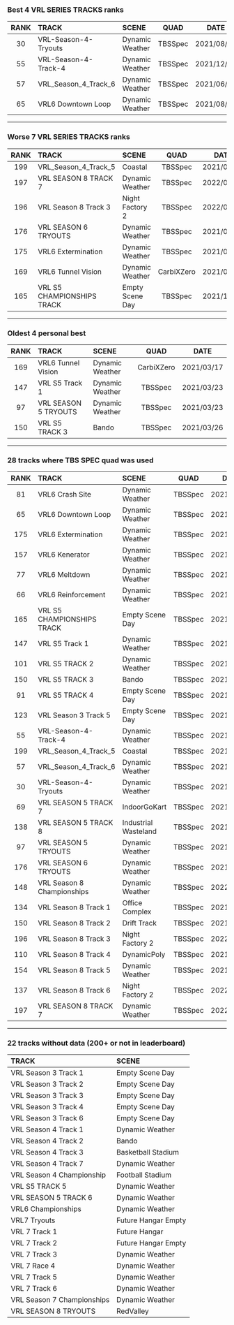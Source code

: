 ### Best 4 VRL SERIES TRACKS ranks
|RANK|TRACK|SCENE|QUAD|DATE|
|:---:|:---|:---|:---:|:---:|
|30|VRL-Season-4-Tryouts|Dynamic Weather|TBSSpec|2021/08/30|
|55|VRL-Season-4-Track-4|Dynamic Weather|TBSSpec|2021/12/18|
|57|VRL_Season_4_Track_6|Dynamic Weather|TBSSpec|2021/06/09|
|65|VRL6 Downtown Loop|Dynamic Weather|TBSSpec|2021/08/10|
---
### Worse 7 VRL SERIES TRACKS ranks
|RANK|TRACK|SCENE|QUAD|DATE|
|:---:|:---|:---|:---:|:---:|
|199|VRL_Season_4_Track_5|Coastal|TBSSpec|2021/04/14|
|197|VRL SEASON 8 TRACK 7|Dynamic Weather|TBSSpec|2022/01/26|
|196|VRL Season 8 Track 3|Night Factory 2|TBSSpec|2022/02/14|
|176|VRL SEASON 6 TRYOUTS|Dynamic Weather|TBSSpec|2021/08/10|
|175|VRL6 Extermination|Dynamic Weather|TBSSpec|2021/08/10|
|169|VRL6 Tunnel Vision|Dynamic Weather|CarbiXZero|2021/03/17|
|165|VRL S5 CHAMPIONSHIPS TRACK|Empty Scene Day|TBSSpec|2021/12/17|
---
### Oldest 4 personal best
|RANK|TRACK|SCENE|QUAD|DATE|
|:---:|:---|:---|:---:|:---:|
|169|VRL6 Tunnel Vision|Dynamic Weather|CarbiXZero|2021/03/17|
|147|VRL S5 Track 1|Dynamic Weather|TBSSpec|2021/03/23|
|97|VRL SEASON 5 TRYOUTS|Dynamic Weather|TBSSpec|2021/03/23|
|150|VRL S5 TRACK 3|Bando|TBSSpec|2021/03/26|
---
### 28 tracks where TBS SPEC quad was used
|RANK|TRACK|SCENE|QUAD|DATE|
|:---:|:---|:---|:---:|:---:|
|81|VRL6 Crash Site|Dynamic Weather|TBSSpec|2021/08/10|
|65|VRL6 Downtown Loop|Dynamic Weather|TBSSpec|2021/08/10|
|175|VRL6 Extermination|Dynamic Weather|TBSSpec|2021/08/10|
|157|VRL6 Kenerator|Dynamic Weather|TBSSpec|2021/08/10|
|77|VRL6 Meltdown|Dynamic Weather|TBSSpec|2021/12/17|
|66|VRL6 Reinforcement|Dynamic Weather|TBSSpec|2021/12/28|
|165|VRL S5 CHAMPIONSHIPS TRACK|Empty Scene Day|TBSSpec|2021/12/17|
|147|VRL S5 Track 1|Dynamic Weather|TBSSpec|2021/03/23|
|101|VRL S5 TRACK 2|Dynamic Weather|TBSSpec|2021/12/17|
|150|VRL S5 TRACK 3|Bando|TBSSpec|2021/03/26|
|91|VRL S5 TRACK 4|Empty Scene Day|TBSSpec|2021/12/17|
|123|VRL Season 3 Track 5|Empty Scene Day|TBSSpec|2021/11/11|
|55|VRL-Season-4-Track-4|Dynamic Weather|TBSSpec|2021/12/18|
|199|VRL_Season_4_Track_5|Coastal|TBSSpec|2021/04/14|
|57|VRL_Season_4_Track_6|Dynamic Weather|TBSSpec|2021/06/09|
|30|VRL-Season-4-Tryouts|Dynamic Weather|TBSSpec|2021/08/30|
|69|VRL SEASON 5 TRACK 7|IndoorGoKart|TBSSpec|2021/04/06|
|138|VRL SEASON 5 TRACK 8|Industrial Wasteland|TBSSpec|2021/06/26|
|97|VRL SEASON 5 TRYOUTS|Dynamic Weather|TBSSpec|2021/03/23|
|176|VRL SEASON 6 TRYOUTS|Dynamic Weather|TBSSpec|2021/08/10|
|148|VRL Season 8 Championships|Dynamic Weather|TBSSpec|2022/02/12|
|134|VRL Season 8 Track 1|Office Complex|TBSSpec|2021/12/18|
|150|VRL Season 8 Track 2|Drift Track|TBSSpec|2021/11/20|
|196|VRL Season 8 Track 3|Night Factory 2|TBSSpec|2022/02/14|
|110|VRL Season 8 Track 4|DynamicPoly|TBSSpec|2021/12/08|
|154|VRL Season 8 Track 5|Dynamic Weather|TBSSpec|2021/12/16|
|137|VRL Season 8 Track 6|Night Factory 2|TBSSpec|2022/01/09|
|197|VRL SEASON 8 TRACK 7|Dynamic Weather|TBSSpec|2022/01/26|
---
### 22 tracks without data (200+ or not in leaderboard)
|TRACK|SCENE|
|:---|:---|
|VRL Season 3 Track 1|Empty Scene Day|
|VRL Season 3 Track 2|Empty Scene Day|
|VRL Season 3 Track 3|Empty Scene Day|
|VRL Season 3 Track 4|Empty Scene Day|
|VRL Season 3 Track 6|Empty Scene Day|
|VRL Season 4 Track 1|Dynamic Weather|
|VRL Season 4 Track 2|Bando|
|VRL Season 4 Track 3|Basketball Stadium|
|VRL Season 4 Track 7|Dynamic Weather|
|VRL Season 4 Championship|Football Stadium|
|VRL S5 TRACK 5|Dynamic Weather|
|VRL SEASON 5 TRACK 6|Dynamic Weather|
|VRL6 Championships|Dynamic Weather|
|VRL7 Tryouts|Future Hangar Empty|
|VRL 7 Track 1|Future Hangar|
|VRL 7 Track 2|Future Hangar Empty|
|VRL 7 Track 3|Dynamic Weather|
|VRL 7 Race 4|Dynamic Weather|
|VRL 7 Track 5|Dynamic Weather|
|VRL 7 Track 6|Dynamic Weather|
|VRL Season 7 Championships|Dynamic Weather|
|VRL SEASON 8 TRYOUTS|RedValley|
